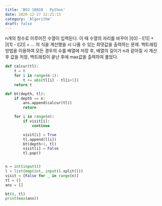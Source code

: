 ```yaml
---
title: 'BOJ 10819 - Python'
date: 2020-12-27 12:21:13
category: 'Algorithm'
draft: false
---
```

n개의 정수로 이루어진 수열이 입력된다. 이 때 수열의 자리를 바꾸어 |l[0] - l[1]| + |l[1] - l[2]| + ... 의 식을 계산했을 시 나올 수 있는 최댓값을 출력하는 문제. 백트래킹 방법을 이용하여 모든 경우의 수를 배열에 저장 후, 배열의 길이가 n과 같아질 시 계산 후 값을 저장, 백트래킹이 끝난 후에 max값을 출력하여 풀었다.
```python
def calcur(tl):
    t = 0
    for i in range(n-1):
        t += abs(tl[i] - tl[i+1])
    return t

def bt(depth, tl):
    if depth == n:
        ans.append(calcur(tl))
        return

    for i in range(n):
        if visit[i]:
            continue

        visit[i] = True
        tl.append(l[i])
        bt(depth+1, tl)
        visit[i] = False
        tl.pop()


n = int(input())
l = list(map(int, input().split()))
visit = [False for _ in range(n)]
tl = []
ans = []

bt(0, tl)
print(max(ans))

```
